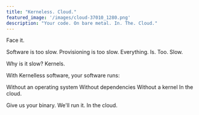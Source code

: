 ```yaml
---
title: "Kerneless. Cloud."
featured_image: '/images/cloud-37010_1280.png'
description: "Your code. On bare metal. In. The. Cloud."
---
```

Face it.

Software is too slow. Provisioning is too slow. Everything. Is. Too. Slow.

Why is it slow? Kernels.

With Kernelless software, your software runs:

Without an operating system
Without dependencies
Without a kernel
In the cloud.

Give us your binary. We'll run it. In the cloud.